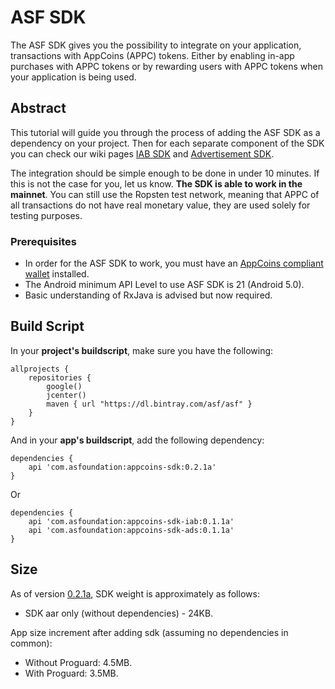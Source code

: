 # ASF SDK

The ASF SDK gives you the possibility to integrate on your application, transactions with AppCoins 
(APPC) tokens. Either by enabling in-app purchases with APPC tokens or by rewarding users with APPC 
tokens when your application is being used.

## Abstract

This tutorial will guide you through the process of adding the ASF SDK as a dependency on your project.
Then for each separate component of the SDK you can check our wiki pages [IAB SDK](https://github.com/AppStoreFoundation/asf-sdk/wiki/In-App-Billing-(IAB)-SDK)
and [Advertisement SDK](https://github.com/AppStoreFoundation/asf-sdk/wiki/Advertisement-SDK).

The integration should be simple enough to be done in under 10 minutes. If this is not the case for 
you, let us know. **The SDK is able to work in the mainnet**. You can still use the Ropsten test 
network, meaning that APPC of all transactions do not have real monetary value, they are used solely 
for testing purposes.

### Prerequisites

+ In order for the ASF SDK to work, you must have an [AppCoins compliant wallet](https://github.com/Aptoide/asf-wallet-android/tree/dev) installed.
+ The Android minimum API Level to use ASF SDK is 21 (Android 5.0).
+ Basic understanding of RxJava is advised but now required.

## Build Script

In your **project's buildscript**, make sure you have the following:

```
allprojects {
    repositories {
        google()
        jcenter()
        maven { url "https://dl.bintray.com/asf/asf" }
    }
}
```
And in your **app's buildscript**, add the following dependency:

```
dependencies {
    api 'com.asfoundation:appcoins-sdk:0.2.1a'
}
```

Or

```
dependencies {
    api 'com.asfoundation:appcoins-sdk-iab:0.1.1a'
    api 'com.asfoundation:appcoins-sdk-ads:0.1.1a'
}
```

## Size
As of version [0.2.1a](https://bintray.com/asf/asf/appcoins-sdk/0.1.1a), SDK weight is approximately as follows:

- SDK aar only (without dependencies) - 24KB.

App size increment after adding sdk (assuming no dependencies in common):

- Without Proguard: 4.5MB.
- With Proguard: 3.5MB.
